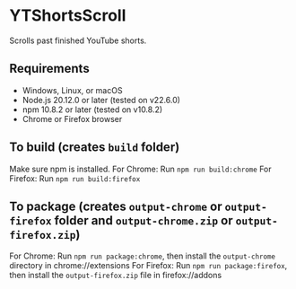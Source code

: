 # YTShortsScroll
Scrolls past finished YouTube shorts.

## Requirements
- Windows, Linux, or macOS
- Node.js 20.12.0 or later (tested on v22.6.0)
- npm 10.8.2 or later (tested on v10.8.2)
- Chrome or Firefox browser

## To build (creates `build` folder)
Make sure npm is installed.
For Chrome: Run `npm run build:chrome`
For Firefox: Run `npm run build:firefox`

## To package (creates `output-chrome` or `output-firefox` folder and `output-chrome.zip` or `output-firefox.zip`)
For Chrome: Run `npm run package:chrome`, then install the `output-chrome` directory in chrome://extensions
For Firefox: Run `npm run package:firefox`, then install the `output-firefox.zip` file in firefox://addons